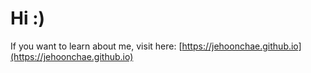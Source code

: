 # Hi :)

If you want to learn about me, visit here: [https://jehoonchae.github.io](https://jehoonchae.github.io)
